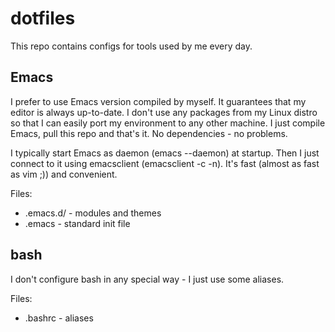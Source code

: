 dotfiles
========

This repo contains configs for tools used by me every day.

Emacs
-----

I prefer to use Emacs version compiled by myself. It guarantees that my editor
is always up-to-date. I don't use any packages from my Linux distro so that I
can easily port my environment to any other machine. I just compile Emacs, pull
this repo and that's it. No dependencies - no problems.

I typically start Emacs as daemon (emacs --daemon) at startup. Then I just
connect to it using emacsclient (emacsclient -c -n). It's fast (almost as fast
as vim ;)) and convenient.

Files:
* .emacs.d/ - modules and themes
* .emacs - standard init file

bash
----

I don't configure bash in any special way - I just use some aliases.

Files:
* .bashrc - aliases